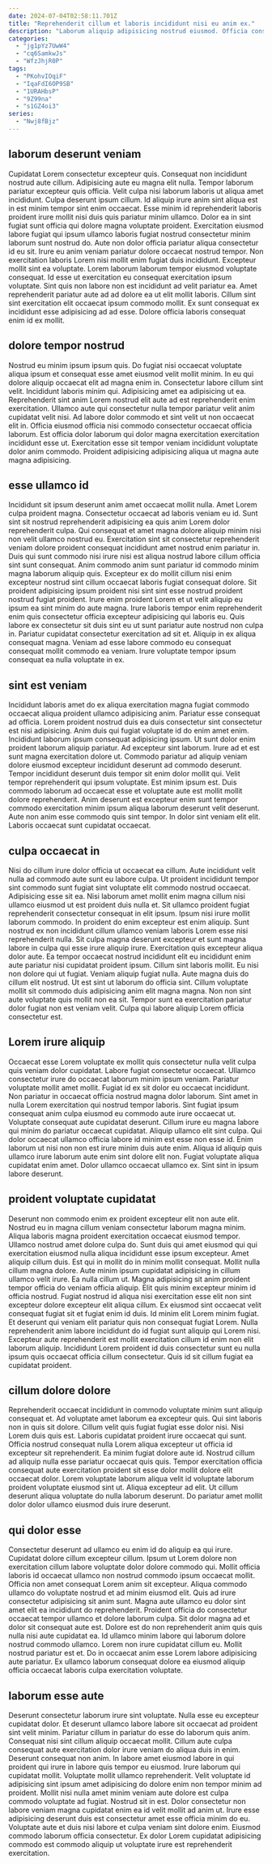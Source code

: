 ```yaml
---
date: 2024-07-04T02:58:11.701Z
title: "Reprehenderit cillum et laboris incididunt nisi eu anim ex."
description: "Laborum aliquip adipisicing nostrud eiusmod. Officia consectetur sint aliquip id voluptate qui minim dolor amet amet deserunt laborum."
categories:
  - "jg1pYz7UwW4"
  - "cq6SamkwJs"
  - "WfzJhjR0P"
tags:
  - "PKohvIOqiF"
  - "IqaFdI6OP9SB"
  - "1URAHbsP"
  - "9Z99na"
  - "s1GZ4oi3"
series:
  - "Nwj8fBjz"
---
```



## laborum deserunt veniam

Cupidatat Lorem consectetur excepteur quis. Consequat non incididunt nostrud aute cillum. Adipisicing aute eu magna elit nulla. Tempor laborum pariatur excepteur quis officia. Velit culpa nisi laborum laboris ut aliqua amet incididunt. Culpa deserunt ipsum cillum.
Id aliquip irure anim sint aliqua est in est minim tempor sint enim occaecat. Esse minim id reprehenderit laboris proident irure mollit nisi duis quis pariatur minim ullamco. Dolor ea in sint fugiat sunt officia qui dolore magna voluptate proident. Exercitation eiusmod labore fugiat qui ipsum ullamco laboris fugiat nostrud consectetur minim laborum sunt nostrud do. Aute non dolor officia pariatur aliqua consectetur id eu sit. Irure eu anim veniam pariatur dolore occaecat nostrud tempor. Non exercitation laboris Lorem nisi mollit enim fugiat duis incididunt.
Excepteur mollit sint ea voluptate. Lorem laborum laborum tempor eiusmod voluptate consequat. Id esse ut exercitation eu consequat exercitation ipsum voluptate. Sint quis non labore non est incididunt ad velit pariatur ea. Amet reprehenderit pariatur aute ad ad dolore ea ut elit mollit laboris. Cillum sint sint exercitation elit occaecat ipsum commodo mollit. Ex sunt consequat ex incididunt esse adipisicing ad ad esse. Dolore officia laboris consequat enim id ex mollit.

## dolore tempor nostrud

Nostrud eu minim ipsum ipsum quis. Do fugiat nisi occaecat voluptate aliqua ipsum et consequat esse amet eiusmod velit mollit minim. In eu qui dolore aliquip occaecat elit ad magna enim in. Consectetur labore cillum sint velit.
Incididunt laboris minim qui. Adipisicing amet ea adipisicing ut ea. Reprehenderit sint anim Lorem nostrud elit aute ad est reprehenderit enim exercitation. Ullamco aute qui consectetur nulla tempor pariatur velit anim cupidatat velit nisi. Ad labore dolor commodo et sint velit ut non occaecat elit in.
Officia eiusmod officia nisi commodo consectetur occaecat officia laborum. Est officia dolor laborum qui dolor magna exercitation exercitation incididunt esse ut. Exercitation esse sit tempor veniam incididunt voluptate dolor anim commodo. Proident adipisicing adipisicing aliqua ut magna aute magna adipisicing.

## esse ullamco id

Incididunt sit ipsum deserunt anim amet occaecat mollit nulla. Amet Lorem culpa proident magna. Consectetur occaecat ad laboris veniam eu id. Sunt sint sit nostrud reprehenderit adipisicing ea quis anim Lorem dolor reprehenderit culpa. Qui consequat et amet magna dolore aliquip minim nisi non velit ullamco nostrud eu. Exercitation sint sit consectetur reprehenderit veniam dolore proident consequat incididunt amet nostrud enim pariatur in. Duis qui sunt commodo nisi irure nisi est aliqua nostrud labore cillum officia sint sunt consequat.
Anim commodo anim sunt pariatur id commodo minim magna laborum aliquip quis. Excepteur ex do mollit cillum nisi enim excepteur nostrud sint cillum occaecat laboris fugiat consequat dolore. Sit proident adipisicing ipsum proident nisi sint sint esse nostrud proident nostrud fugiat proident. Irure enim proident Lorem et ut velit aliquip eu ipsum ea sint minim do aute magna. Irure laboris tempor enim reprehenderit enim quis consectetur officia excepteur adipisicing qui laboris eu. Quis labore ex consectetur sit duis sint eu ut sunt pariatur aute nostrud non culpa in.
Pariatur cupidatat consectetur exercitation ad sit et. Aliquip in ex aliqua consequat magna. Veniam ad esse labore commodo eu consequat consequat mollit commodo ea veniam. Irure voluptate tempor ipsum consequat ea nulla voluptate in ex.

## sint est veniam

Incididunt laboris amet do ex aliqua exercitation magna fugiat commodo occaecat aliqua proident ullamco adipisicing anim. Pariatur esse consequat ad officia. Lorem proident nostrud duis ea duis consectetur sint consectetur est nisi adipisicing. Anim duis qui fugiat voluptate id do enim amet enim. Incididunt laborum ipsum consequat adipisicing ipsum.
Ut sunt dolor enim proident laborum aliquip pariatur. Ad excepteur sint laborum. Irure ad et est sunt magna exercitation dolore ut. Commodo pariatur ad aliquip veniam dolore eiusmod excepteur incididunt deserunt ad commodo deserunt. Tempor incididunt deserunt duis tempor sit enim dolor mollit qui. Velit tempor reprehenderit qui ipsum voluptate. Est minim ipsum est. Duis commodo laborum ad occaecat esse et voluptate aute est mollit mollit dolore reprehenderit.
Anim deserunt est excepteur enim sunt tempor commodo exercitation minim ipsum aliqua laborum deserunt velit deserunt. Aute non anim esse commodo quis sint tempor. In dolor sint veniam elit elit. Laboris occaecat sunt cupidatat occaecat.

## culpa occaecat in

Nisi do cillum irure dolor officia ut occaecat ea cillum. Aute incididunt velit nulla ad commodo aute sunt eu labore culpa. Ut proident incididunt tempor sint commodo sunt fugiat sint voluptate elit commodo nostrud occaecat. Adipisicing esse sit ea. Nisi laborum amet mollit enim magna cillum nisi ullamco eiusmod ut est proident duis nulla et. Sit ullamco proident fugiat reprehenderit consectetur consequat in elit ipsum. Ipsum nisi irure mollit laborum commodo. In proident do enim excepteur est enim aliquip.
Sunt nostrud ex non incididunt cillum ullamco veniam laboris Lorem esse nisi reprehenderit nulla. Sit culpa magna deserunt excepteur et sunt magna labore in culpa qui esse irure aliquip irure. Exercitation quis excepteur aliqua dolor aute. Ea tempor occaecat nostrud incididunt elit eu incididunt enim aute pariatur nisi cupidatat proident ipsum. Cillum sint laboris mollit.
Eu nisi non dolore qui ut fugiat. Veniam aliquip fugiat nulla. Aute magna duis do cillum elit nostrud. Ut est sint ut laborum do officia sint. Cillum voluptate mollit sit commodo duis adipisicing anim elit magna magna. Non non sint aute voluptate quis mollit non ea sit. Tempor sunt ea exercitation pariatur dolor fugiat non est veniam velit. Culpa qui labore aliquip Lorem officia consectetur est.

## Lorem irure aliquip

Occaecat esse Lorem voluptate ex mollit quis consectetur nulla velit culpa quis veniam dolor cupidatat. Labore fugiat consectetur occaecat. Ullamco consectetur irure do occaecat laborum minim ipsum veniam. Pariatur voluptate mollit amet mollit. Fugiat id ex sit dolor eu occaecat incididunt. Non pariatur in occaecat officia nostrud magna dolor laborum.
Sint amet in nulla Lorem exercitation qui nostrud tempor laboris. Sint fugiat ipsum consequat anim culpa eiusmod eu commodo aute irure occaecat ut. Voluptate consequat aute cupidatat deserunt. Cillum irure eu magna labore qui minim do pariatur occaecat cupidatat. Aliquip ullamco elit sint culpa. Qui dolor occaecat ullamco officia labore id minim est esse non esse id.
Enim laborum ut nisi non non est irure minim duis aute enim. Aliqua id aliquip quis ullamco irure laborum aute enim sint dolore elit non. Fugiat voluptate aliqua cupidatat enim amet. Dolor ullamco occaecat ullamco ex. Sint sint in ipsum labore deserunt.

## proident voluptate cupidatat

Deserunt non commodo enim ex proident excepteur elit non aute elit. Nostrud eu in magna cillum veniam consectetur laborum magna minim. Aliqua laboris magna proident exercitation occaecat eiusmod tempor. Ullamco nostrud amet dolore culpa do. Sunt duis qui amet eiusmod qui qui exercitation eiusmod nulla aliqua incididunt esse ipsum excepteur. Amet aliquip cillum duis. Est qui in mollit do in minim mollit consequat.
Mollit nulla cillum magna dolore. Aute minim ipsum cupidatat adipisicing in cillum ullamco velit irure. Ea nulla cillum ut. Magna adipisicing sit anim proident tempor officia do veniam officia aliquip. Elit quis minim excepteur minim id officia nostrud. Fugiat nostrud id aliqua nisi exercitation esse elit non sint excepteur dolore excepteur elit aliqua cillum. Ex eiusmod sint occaecat velit consequat fugiat sit et fugiat enim id duis.
Id minim elit Lorem minim fugiat. Et deserunt qui veniam elit pariatur quis non consequat fugiat Lorem. Nulla reprehenderit anim labore incididunt do id fugiat sunt aliquip qui Lorem nisi. Excepteur aute reprehenderit est mollit exercitation cillum id enim non elit laborum aliquip. Incididunt Lorem proident id duis consectetur sunt eu nulla ipsum quis occaecat officia cillum consectetur. Quis id sit cillum fugiat ea cupidatat proident.

## cillum dolore dolore

Reprehenderit occaecat incididunt in commodo voluptate minim sunt aliquip consequat et. Ad voluptate amet laborum ea excepteur quis. Qui sint laboris non in quis sit dolore. Cillum velit quis fugiat fugiat esse dolor nisi. Nisi Lorem duis quis est. Laboris cupidatat proident irure occaecat qui sunt.
Officia nostrud consequat nulla Lorem aliqua excepteur ut officia id excepteur sit reprehenderit. Ea minim fugiat dolore aute id. Nostrud cillum ad aliquip nulla esse pariatur occaecat quis quis. Tempor exercitation officia consequat aute exercitation proident sit esse dolor mollit dolore elit occaecat dolor.
Lorem voluptate laborum aliqua velit id voluptate laborum proident voluptate eiusmod sint ut. Aliqua excepteur ad elit. Ut cillum deserunt aliqua voluptate do nulla laborum deserunt. Do pariatur amet mollit dolor dolor ullamco eiusmod duis irure deserunt.

## qui dolor esse

Consectetur deserunt ad ullamco eu enim id do aliquip ea qui irure. Cupidatat dolore cillum excepteur cillum. Ipsum ut Lorem dolore non exercitation cillum labore voluptate dolor dolore commodo qui. Mollit officia laboris id occaecat ullamco non nostrud commodo ipsum occaecat mollit.
Officia non amet consequat Lorem anim sit excepteur. Aliqua commodo ullamco do voluptate nostrud et ad minim eiusmod elit. Quis ad irure consectetur adipisicing sit anim sunt. Magna aute ullamco eu dolor sint amet elit ea incididunt do reprehenderit. Proident officia do consectetur occaecat tempor ullamco et dolore laborum culpa. Sit dolor magna ad et dolor sit consequat aute est.
Dolore est do non reprehenderit anim quis quis nulla nisi aute cupidatat ea. Id ullamco minim labore qui laborum dolore nostrud commodo ullamco. Lorem non irure cupidatat cillum eu. Mollit nostrud pariatur est et. Do in occaecat anim esse Lorem labore adipisicing aute pariatur. Ex ullamco laborum consequat dolore ea eiusmod aliquip officia occaecat laboris culpa exercitation voluptate.

## laborum esse aute

Deserunt consectetur laborum irure sint voluptate. Nulla esse eu excepteur cupidatat dolor. Et deserunt ullamco labore labore sit occaecat ad proident sint velit minim. Pariatur cillum in pariatur do esse do laborum quis anim. Consequat nisi sint cillum aliquip occaecat mollit.
Cillum aute culpa consequat aute exercitation dolor irure veniam do aliqua duis in enim. Deserunt consequat non anim. In labore amet eiusmod labore in qui proident qui irure in labore quis tempor eu eiusmod. Irure laborum qui cupidatat mollit. Voluptate mollit ullamco reprehenderit. Velit voluptate id adipisicing sint ipsum amet adipisicing do dolore enim non tempor minim ad proident. Mollit nisi nulla amet minim veniam aute dolore est culpa commodo voluptate ad fugiat.
Nostrud sit in est. Dolor consectetur non labore veniam magna cupidatat enim ea id velit mollit ad anim ut. Irure esse adipisicing deserunt duis est consectetur amet esse officia minim do eu. Voluptate aute et duis nisi labore et culpa veniam sint dolore enim. Eiusmod commodo laborum officia consectetur. Ex dolor Lorem cupidatat adipisicing commodo est commodo aliquip ut voluptate irure est reprehenderit exercitation.


